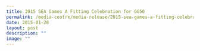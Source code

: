 ```yaml
---
title: 2015 SEA Games A Fitting Celebration for SG50
permalink: /media-centre/media-release/2015-sea-games-a-fitting-celebration-for-sg50/
date: 2015-01-28
layout: post
description: ""
image: ""
---
```

